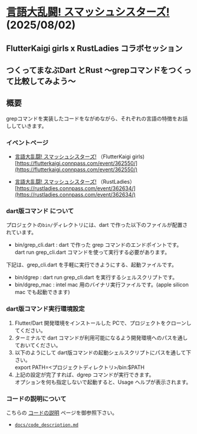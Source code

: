 # **[言語大乱闘! スマッシュシスターズ!](https://flutterkaigi.connpass.com/event/362550/)** (2025/08/02)

## FlutterKaigi girls x RustLadies コラボセッション

## つくってまなぶDart とRust 〜grepコマンドをつくって比較してみよう〜

## 概要
grepコマンドを実装したコードをながめながら、それぞれの言語の特徴をお話ししていきます。

### イベントページ
- [言語大乱闘! スマッシュシスターズ!](https://flutterkaigi.connpass.com/event/362550/) （FlutterKaigi girls)  
  [https://flutterkaigi.connpass.com/event/362550/](https://flutterkaigi.connpass.com/event/362550/)

- [言語大乱闘! スマッシュシスターズ!](https://rustladies.connpass.com/event/362634/) （RustLadies）  
  [https://rustladies.connpass.com/event/362634/](https://rustladies.connpass.com/event/362634/)

### dart版コマンド について
プロジェクトの`bin/`ディレクトリには、dart で作った以下のファイルが配置されています。
- bin/grep_cli.dart : dart で作った grep コマンドのエンドポイントです。  
   dart run grep_cli.dart コマンドを使って実行する必要があります。

下記は、grep_cli.dart を手軽に実行できようにする、起動ファイルです。
- bin/dgrep : dart run grep_cli.dart を実行するシェルスクリプトです。
- bin/dgrep_mac : intel mac 用のバイナリ実行ファイルです。(apple silicon mac でも起動できます)

### dart版コマンド実行環境設定
1. Flutter/Dart 開発環境をインストールした PCで、プロジェクトをクローンしてください。
2. ターミナルで dart コマンドが利用可能になるよう開発環境へのパスを通しておいてください。
3. 以下のようにして dart版コマンドの起動シェルスクリプトにパスを通して下さい。  
   export PATH=<プロジェクトディレクトリ>/bin:$PATH
4. 上記の設定が完了すれば、dgrep コマンドが実行できます。  
   オプションを何も指定しないで起動すると、Usage ヘルプが表示されます。

### コードの説明について
こちらの [コードの説明](https://github.com/cch-robo/flutterkaigi_girls_grep_project/blob/main/docs/code_description.md) ページを御参照下さい。

- [`docs/code_description.md`](https://github.com/cch-robo/flutterkaigi_girls_grep_project/blob/main/docs/code_description.md)
